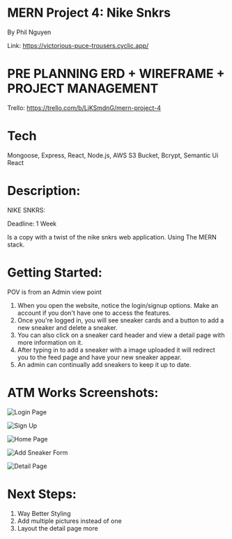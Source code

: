 # MERN Project 4: Nike Snkrs 

By Phil Nguyen

Link: https://victorious-puce-trousers.cyclic.app/

# PRE PLANNING ERD + WIREFRAME + PROJECT MANAGEMENT
Trello: https://trello.com/b/LjKSmdnG/mern-project-4

# Tech
Mongoose, Express, React, Node.js, AWS S3 Bucket, Bcrypt, Semantic Ui React

# Description:

NIKE SNKRS: 

Deadline: 1 Week

Is a copy with a twist of the nike snkrs web application. Using The MERN stack. 

# Getting Started:
POV is from an Admin view point

1. When you open the website, notice the login/signup options. Make an account if you don't have one to access the features.
2. Once you're logged in, you will see sneaker cards and a button to add a new sneaker and delete a sneaker.
3. You can also click on a sneaker card header and view a detail page with more information on it.
4. After typing in to add a sneaker with a image uploaded it will redirect you to the feed page and have your new sneaker appear. 
5. An admin can continually add sneakers to keep it up to date.


# ATM Works Screenshots:

![Login Page](https://imgur.com/qEGkjyT.png)

![Sign Up](https://imgur.com/mWNMVKf.png)

![Home Page](https://imgur.com/mtKOirE.png)

![Add Sneaker Form](https://imgur.com/tq6LvJV.png)

![Detail Page](https://imgur.com/KRHcosl.png)


# Next Steps:

1. Way Better Styling
2. Add multiple pictures instead of one
3. Layout the detail page more
